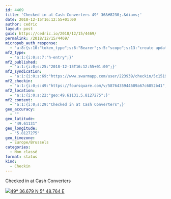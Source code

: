 ```yaml
---
id: 4469
title: 'Checked in at Cash Converters 49° 36&#8230;.&diams;'
date: 2018-12-15T16:12:55+01:00
author: cedric
layout: post
guid: https://cedric.io/2018/12/15/4469/
permalink: /2018/12/15/4469/
micropub_auth_response:
  - 'a:8:{s:10:"token_type";s:6:"Bearer";s:5:"scope";s:13:"create update";s:2:"me";s:18:"https://cedric.io/";s:9:"issued_by";s:45:"https://cedric.io/wp-json/indieauth/1.0/token";s:9:"client_id";s:27:"https://ownyourswarm.p3k.io";s:9:"issued_at";i:1542614471;s:4:"user";i:1;s:13:"last_accessed";i:1544886793;}'
mf2_type:
  - 'a:1:{i:0;s:7:"h-entry";}'
mf2_published:
  - 'a:1:{i:0;s:25:"2018-12-15T16:12:55+01:00";}'
mf2_syndication:
  - 'a:1:{i:0;s:69:"https://www.swarmapp.com/user/223939/checkin/5c1519f786bc49002c4f7505";}'
mf2_checkin:
  - 'a:1:{i:0;s:49:"https://foursquare.com/v/5876435944689a67c6852b41";}'
mf2_location:
  - 'a:1:{i:0;s:22:"geo:49.61131,5.8127275";}'
mf2_content:
  - 'a:1:{i:0;s:29:"Checked in at Cash Converters";}'
geo_accuracy:
  - ""
geo_latitude:
  - "49.61131"
geo_longitude:
  - "5.8127275"
geo_timezone:
  - Europe/Brussels
categories:
  - Non classé
format: status
kind:
  - Checkin
---
```

Checked in at Cash Converters

<p class="sloc-display">
  <img class="icon-location" aria-label="Location: " aria-hidden="true" src="https://cedric.io/wp-content/plugins/simple-location/location.svg" /><span class="p-location"><data class="p-latitude" value="49.611310"></data><data class="p-longitude" value="5.812728"></data><a href="https://www.openstreetmap.org/?mlat=49.61131&mlon=5.8127275#map=13/49.61131/5.8127275">49° 36.679 N 5° 48.764 E</a></span>
</p>
